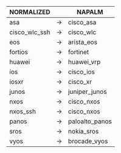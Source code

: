 | NORMALIZED | | NAPALM |
| ---------- | -- | ------ |
| asa | → | cisco_asa |
| cisco_wlc_ssh | → | cisco_wlc |
| eos | → | arista_eos |
| fortios | → | fortinet |
| huawei | → | huawei_vrp |
| ios | → | cisco_ios |
| iosxr | → | cisco_xr |
| junos | → | juniper_junos |
| nxos | → | cisco_nxos |
| nxos_ssh | → | cisco_nxos |
| panos | → | paloalto_panos |
| sros | → | nokia_sros |
| vyos | → | brocade_vyos |
